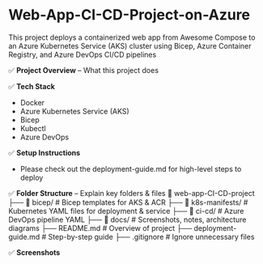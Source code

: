 # Web-App-CI-CD-Project-on-Azure
This project deploys a containerized web app from Awesome Compose to an Azure Kubernetes Service (AKS) cluster using Bicep, Azure Container Registry, and Azure DevOps CI/CD pipelines

✅ **Project Overview** – What this project does

✅ **Tech Stack** 
- Docker
- Azure Kubernetes Service (AKS)
- Bicep
- Kubectl
- Azure DevOps 

✅ **Setup Instructions** 
- Please check out the deployment-guide.md for high-level steps to deploy

✅ **Folder Structure** – Explain key folders & files
📁 web-app-CI-CD-project
 ├── 📁 bicep/                # Bicep templates for AKS & ACR
 ├── 📁 k8s-manifests/        # Kubernetes YAML files for deployment & service
 ├── 📁 ci-cd/                # Azure DevOps pipeline YAML
 ├── 📁 docs/                 # Screenshots, notes, architecture diagrams
 ├── README.md                # Overview of project
 ├── deployment-guide.md       # Step-by-step guide
 ├── .gitignore                # Ignore unnecessary files

✅ **Screenshots** 
